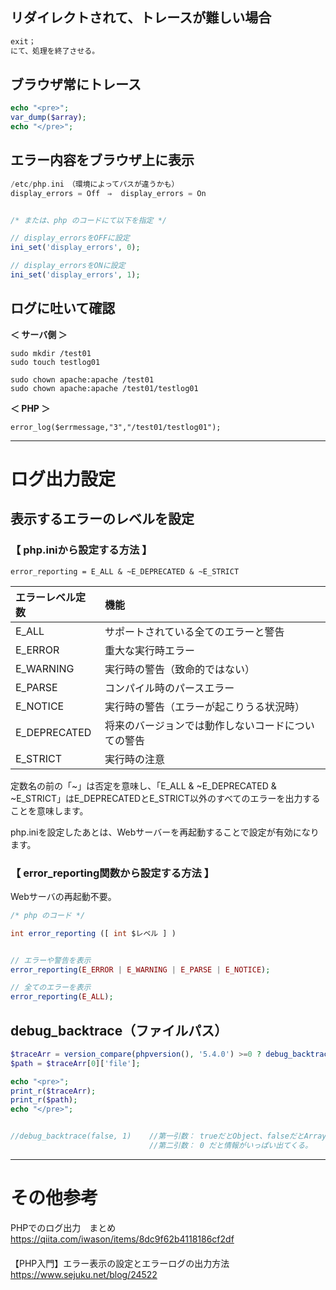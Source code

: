## リダイレクトされて、トレースが難しい場合
```php
exit；
にて、処理を終了させる。
```

## ブラウザ常にトレース
```php
echo "<pre>";
var_dump($array);
echo "</pre>";
```

## エラー内容をブラウザ上に表示
```php
/etc/php.ini　（環境によってパスが違うかも）
display_errors = Off　⇒  display_errors = On


/* または、php のコードにて以下を指定 */

// display_errorsをOFFに設定
ini_set('display_errors', 0);

// display_errorsをONに設定
ini_set('display_errors', 1);
```

## ログに吐いて確認
**＜ サーバ側 ＞**  
```
sudo mkdir /test01
sudo touch testlog01

sudo chown apache:apache /test01
sudo chown apache:apache /test01/testlog01
```

**＜ PHP ＞**  
```
error_log($errmessage,"3","/test01/testlog01");
```


______________________________________________________

# ログ出力設定


## 表示するエラーのレベルを設定

### 【 php.iniから設定する方法 】
```
error_reporting = E_ALL & ~E_DEPRECATED & ~E_STRICT
```

|  エラーレベル定数 |  機能                                        |
|:---------------|:---------------------------------------------|
|  E_ALL         |  サポートされている全てのエラーと警告              |
|  E_ERROR       |  重大な実行時エラー                             |
|  E_WARNING     |  実行時の警告（致命的ではない）                   |
|  E_PARSE       |  コンパイル時のパースエラー                      |
|  E_NOTICE      |  実行時の警告（エラーが起こりうる状況時）          |
|  E_DEPRECATED  |  将来のバージョンでは動作しないコードについての警告  |
|  E_STRICT      |  実行時の注意                                  |


定数名の前の「~」は否定を意味し、「E_ALL & ~E_DEPRECATED & ~E_STRICT」はE_DEPRECATEDとE_STRICT以外のすべてのエラーを出力することを意味します。  

php.iniを設定したあとは、Webサーバーを再起動することで設定が有効になります。  


### 【 error_reporting関数から設定する方法 】
Webサーバの再起動不要。
```php
/* php のコード */

int error_reporting ([ int $レベル ] )


// エラーや警告を表示
error_reporting(E_ERROR | E_WARNING | E_PARSE | E_NOTICE);

// 全てのエラーを表示
error_reporting(E_ALL);
```


## debug_backtrace（ファイルパス）
```php
$traceArr = version_compare(phpversion(), '5.4.0') >=0 ? debug_backtrace(false, 1) : debug_backtrace();
$path = $traceArr[0]['file'];

echo "<pre>";
print_r($traceArr);
print_r($path);
echo "</pre>";			


//debug_backtrace(false, 1)    //第一引数： trueだとObject、falseだとArray。多分。
                               //第二引数： 0 だと情報がいっぱい出てくる。
```

______________________________________________________

# その他参考

PHPでのログ出力　まとめ  
<https://qiita.com/iwason/items/8dc9f62b4118186cf2df>  
　  
【PHP入門】エラー表示の設定とエラーログの出力方法  
<https://www.sejuku.net/blog/24522>  

